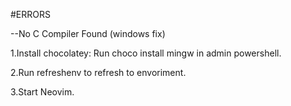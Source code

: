 #ERRORS

--No C Compiler Found (windows fix)

1.Install chocolatey: Run choco install mingw in admin powershell.

2.Run refreshenv to refresh to envoriment.

3.Start Neovim.
